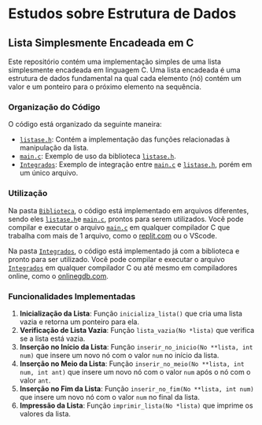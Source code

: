 # Estudos sobre Estrutura de Dados
## Lista Simplesmente Encadeada em C

Este repositório contém uma implementação simples de uma lista simplesmente encadeada em linguagem C. Uma lista encadeada é uma estrutura de dados fundamental na qual cada elemento (nó) contém um valor e um ponteiro para o próximo elemento na sequência.

### Organização do Código

O código está organizado da seguinte maneira:

- [`listase.h`](biblioteca/listese.h): Contém a implementação das funções relacionadas à manipulação da lista.
- [`main.c`](biblioteca/main.c): Exemplo de uso da biblioteca [`listase.h`](biblioteca/listese.h).
- [`Integrados`](integrados/integrados.c): Exemplo de integração entre [`main.c`](biblioteca/main.c) e [`listase.h`](biblioteca/listese.h), porém em um único arquivo.

### Utilização

Na pasta [`Biblioteca`](biblioteca), o código está implementado em arquivos diferentes, sendo eles [`listase.h`](biblioteca/listese.h)e [`main.c`](biblioteca/main.c), prontos para serem utilizados. Você pode compilar e executar o arquivo [`main.c`](biblioteca/main.c) em qualquer compilador C que trabalha com mais de 1 arquivo, como o [replit.com](https://www.replit.com/) ou o VScode.

Na pasta [`Integrados`](integrados/integrados.c), o código está implementado já com a biblioteca e pronto para ser utilizado. Você pode compilar e executar o arquivo [`Integrados`](integrados/integrados.c) em qualquer compilador C ou até mesmo em compiladores online, como o [onlinegdb.com](https://www.onlinegdb.com/).

### Funcionalidades Implementadas

1. **Inicialização da Lista**: Função `inicializa_lista()` que cria uma lista vazia e retorna um ponteiro para ela.
2. **Verificação de Lista Vazia**: Função `lista_vazia(No *lista)` que verifica se a lista está vazia.
3. **Inserção no Início da Lista**: Função `inserir_no_inicio(No **lista, int num)` que insere um novo nó com o valor `num` no início da lista.
4. **Inserção no Meio da Lista**: Função `inserir_no_meio(No **lista, int num, int ant)` que insere um novo nó com o valor `num` após o nó com o valor `ant`.
5. **Inserção no Fim da Lista**: Função `inserir_no_fim(No **lista, int num)` que insere um novo nó com o valor `num` no final da lista.
6. **Impressão da Lista**: Função `imprimir_lista(No *lista)` que imprime os valores da lista.

